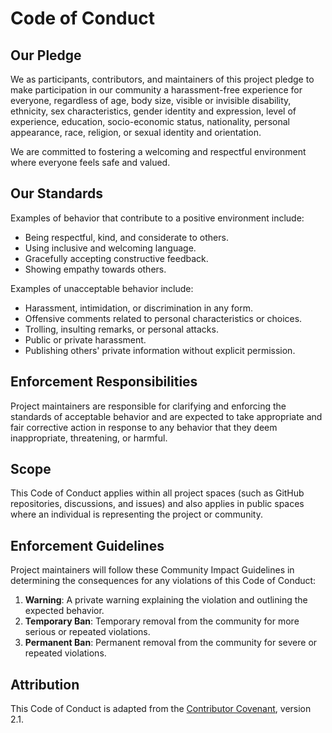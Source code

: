 # Code of Conduct

## Our Pledge

We as participants, contributors, and maintainers of this project pledge to make participation in our community a harassment-free experience for everyone, regardless of age, body size, visible or invisible disability, ethnicity, sex characteristics, gender identity and expression, level of experience, education, socio-economic status, nationality, personal appearance, race, religion, or sexual identity and orientation.

We are committed to fostering a welcoming and respectful environment where everyone feels safe and valued.

## Our Standards

Examples of behavior that contribute to a positive environment include:

- Being respectful, kind, and considerate to others.
- Using inclusive and welcoming language.
- Gracefully accepting constructive feedback.
- Showing empathy towards others.

Examples of unacceptable behavior include:

- Harassment, intimidation, or discrimination in any form.
- Offensive comments related to personal characteristics or choices.
- Trolling, insulting remarks, or personal attacks.
- Public or private harassment.
- Publishing others' private information without explicit permission.

## Enforcement Responsibilities

Project maintainers are responsible for clarifying and enforcing the standards of acceptable behavior and are expected to take appropriate and fair corrective action in response to any behavior that they deem inappropriate, threatening, or harmful.

## Scope

This Code of Conduct applies within all project spaces (such as GitHub repositories, discussions, and issues) and also applies in public spaces where an individual is representing the project or community.

## Enforcement Guidelines

Project maintainers will follow these Community Impact Guidelines in determining the consequences for any violations of this Code of Conduct:

1. **Warning**: A private warning explaining the violation and outlining the expected behavior.
2. **Temporary Ban**: Temporary removal from the community for more serious or repeated violations.
3. **Permanent Ban**: Permanent removal from the community for severe or repeated violations.

## Attribution

This Code of Conduct is adapted from the [Contributor Covenant](https://www.contributor-covenant.org/), version 2.1.
